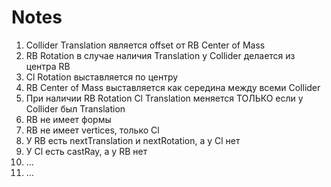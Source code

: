 
# Notes

1. Collider Translation является offset от RB Center of Mass
1. RB Rotation в случае наличия Translation у Collider делается из центра RB
1. Cl Rotation выставляется по центру
1. RB Center of Mass выставляется как середина между всеми Collider
1. При наличии RB Rotation Cl Translation меняется ТОЛЬКО если у Collider был Translation
1. RB не имеет формы
1. RB не имеет vertices, только Cl
1. У RB есть nextTranslation и nextRotation, а у Cl нет
1. У Cl есть castRay, а у RB нет
1. ...
1. ...